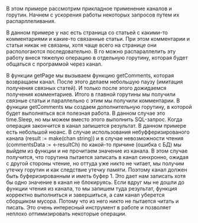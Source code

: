 В этом примере рассмотрим прикладное применение каналов и горутин. Начнем с ускорения работы некоторых запросов путем их распарллеливания.

В данном примере у нас есть страница со статьей с какими-то комментариями и какие-то связанные статьи. При этом комментарии и статьи никак не связаны, хотя чаще всего на странице они распологаются последовательно. В го можно распараллелить эту работу внеся тяжелую операцию в отдельную горутину, которая будет общаться с программой через канал.

В функции getPage мы вызываем функцию getComments, которая возвращаем канал. После этого делаем небольшую паузу (имитация получения связных статей). И только после этого дожидаемся получения комментариев.
Итого в главной горутины мы получили связные статьи и параллельно с этим мы получили комментарии. В функции getComments мы создаем дополнительную горутину, в которой будет выполняться вся полезная работа. В данном случае это time.Sleep, но мы можем вместо этого выполнить SQL-запрос. Когда операция закончится в канал запишется результат. В данном примере есть небольшой нюанс. В случае использования небуфферизированого канала (result := make(chan string)) и в случае невозможности чтения (commentsData := <-resultCh) по какой-то причине (ошибка с БД) мы выйдем из функции и не прочитаем значение из канала. В этом случае получится, что горутина пытается записать в канал синхронно, ожидая с другой стороны чтение, но оттуда уже никто не читает, мы получим утечку горутин и как следствие утечку памяти. Поэтому канал должен быть буферизированным и иметь буфер 1. Это дает нам записать хотя бы одно значение в канал не блокируясь. Если вдруг мы не дошли до функции чтения из канала, то мы запишем туда результат, функция корректно выполниться и завершиться, а сам канал уберется сборщиком мусора. Потому что из него никто не пытается читать и писать. Это очень интересный инструмент в работе и позволяет неплохо оптимизировать некоторые операции.